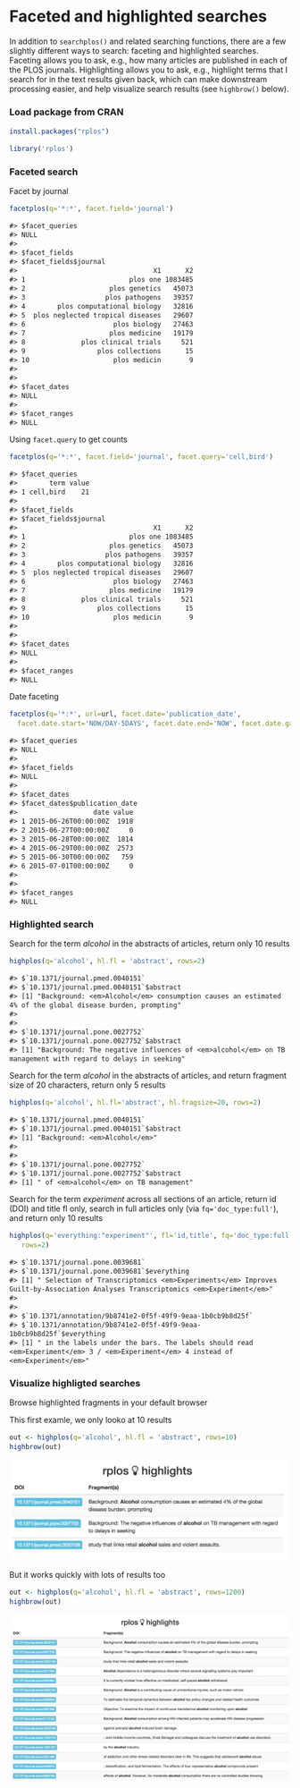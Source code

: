 <!--
%\VignetteEngine{knitr::knitr}
%\VignetteIndexEntry{Faceted and highlighted searches}
%\VignetteEncoding{UTF-8}
-->

Faceted and highlighted searches
=====



In addition to `searchplos()` and related searching functions, there are a few slightly different ways to search: faceting and highlighted searches. Faceting allows you to ask, e.g., how many articles are published in each of the PLOS journals. Highlighting allows you to ask, e.g., highlight terms that I search for in the text results given back, which can make downstream processing easier, and help visualize search results (see `highbrow()` below). 

### Load package from CRAN


```r
install.packages("rplos")
```


```r
library('rplos')
```

### Faceted search

Facet by journal


```r
facetplos(q='*:*', facet.field='journal')
```

```
#> $facet_queries
#> NULL
#> 
#> $facet_fields
#> $facet_fields$journal
#>                                  X1      X2
#> 1                          plos one 1083485
#> 2                     plos genetics   45073
#> 3                    plos pathogens   39357
#> 4        plos computational biology   32816
#> 5  plos neglected tropical diseases   29607
#> 6                      plos biology   27463
#> 7                     plos medicine   19179
#> 8              plos clinical trials     521
#> 9                  plos collections      15
#> 10                     plos medicin       9
#> 
#> 
#> $facet_dates
#> NULL
#> 
#> $facet_ranges
#> NULL
```

Using `facet.query` to get counts


```r
facetplos(q='*:*', facet.field='journal', facet.query='cell,bird')
```

```
#> $facet_queries
#>        term value
#> 1 cell,bird    21
#> 
#> $facet_fields
#> $facet_fields$journal
#>                                  X1      X2
#> 1                          plos one 1083485
#> 2                     plos genetics   45073
#> 3                    plos pathogens   39357
#> 4        plos computational biology   32816
#> 5  plos neglected tropical diseases   29607
#> 6                      plos biology   27463
#> 7                     plos medicine   19179
#> 8              plos clinical trials     521
#> 9                  plos collections      15
#> 10                     plos medicin       9
#> 
#> 
#> $facet_dates
#> NULL
#> 
#> $facet_ranges
#> NULL
```

Date faceting


```r
facetplos(q='*:*', url=url, facet.date='publication_date',
  facet.date.start='NOW/DAY-5DAYS', facet.date.end='NOW', facet.date.gap='+1DAY')
```

```
#> $facet_queries
#> NULL
#> 
#> $facet_fields
#> NULL
#> 
#> $facet_dates
#> $facet_dates$publication_date
#>                   date value
#> 1 2015-06-26T00:00:00Z  1918
#> 2 2015-06-27T00:00:00Z     0
#> 3 2015-06-28T00:00:00Z  1814
#> 4 2015-06-29T00:00:00Z  2573
#> 5 2015-06-30T00:00:00Z   759
#> 6 2015-07-01T00:00:00Z     0
#> 
#> 
#> $facet_ranges
#> NULL
```

### Highlighted search

Search for the term _alcohol_ in the abstracts of articles, return only 10 results


```r
highplos(q='alcohol', hl.fl = 'abstract', rows=2)
```

```
#> $`10.1371/journal.pmed.0040151`
#> $`10.1371/journal.pmed.0040151`$abstract
#> [1] "Background: <em>Alcohol</em> consumption causes an estimated 4% of the global disease burden, prompting"
#> 
#> 
#> $`10.1371/journal.pone.0027752`
#> $`10.1371/journal.pone.0027752`$abstract
#> [1] "Background: The negative influences of <em>alcohol</em> on TB management with regard to delays in seeking"
```

Search for the term _alcohol_ in the abstracts of articles, and return fragment size of 20 characters, return only 5 results


```r
highplos(q='alcohol', hl.fl='abstract', hl.fragsize=20, rows=2)
```

```
#> $`10.1371/journal.pmed.0040151`
#> $`10.1371/journal.pmed.0040151`$abstract
#> [1] "Background: <em>Alcohol</em>"
#> 
#> 
#> $`10.1371/journal.pone.0027752`
#> $`10.1371/journal.pone.0027752`$abstract
#> [1] " of <em>alcohol</em> on TB management"
```

Search for the term _experiment_ across all sections of an article, return id (DOI) and title fl only, search in full articles only (via `fq='doc_type:full'`), and return only 10 results


```r
highplos(q='everything:"experiment"', fl='id,title', fq='doc_type:full',
   rows=2)
```

```
#> $`10.1371/journal.pone.0039681`
#> $`10.1371/journal.pone.0039681`$everything
#> [1] " Selection of Transcriptomics <em>Experiments</em> Improves Guilt-by-Association Analyses Transcriptomics <em>Experiment</em>"
#> 
#> 
#> $`10.1371/annotation/9b8741e2-0f5f-49f9-9eaa-1b0cb9b8d25f`
#> $`10.1371/annotation/9b8741e2-0f5f-49f9-9eaa-1b0cb9b8d25f`$everything
#> [1] " in the labels under the bars. The labels should read <em>Experiment</em> 3 / <em>Experiment</em> 4 instead of <em>Experiment</em>"
```

### Visualize highligted searches

Browse highlighted fragments in your default browser

This first examle, we only looko at 10 results


```r
out <- highplos(q='alcohol', hl.fl = 'abstract', rows=10)
highbrow(out)
```

![highbrow1](figure/highbrow.png)

But it works quickly with lots of results too


```r
out <- highplos(q='alcohol', hl.fl = 'abstract', rows=1200)
highbrow(out)
```

![highbrow2](figure/highbrow_big.png)

